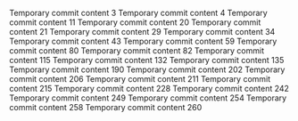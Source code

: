 Temporary commit content 3
Temporary commit content 4
Temporary commit content 11
Temporary commit content 20
Temporary commit content 21
Temporary commit content 29
Temporary commit content 34
Temporary commit content 43
Temporary commit content 59
Temporary commit content 80
Temporary commit content 82
Temporary commit content 115
Temporary commit content 132
Temporary commit content 135
Temporary commit content 190
Temporary commit content 202
Temporary commit content 206
Temporary commit content 211
Temporary commit content 215
Temporary commit content 228
Temporary commit content 242
Temporary commit content 249
Temporary commit content 254
Temporary commit content 258
Temporary commit content 260
